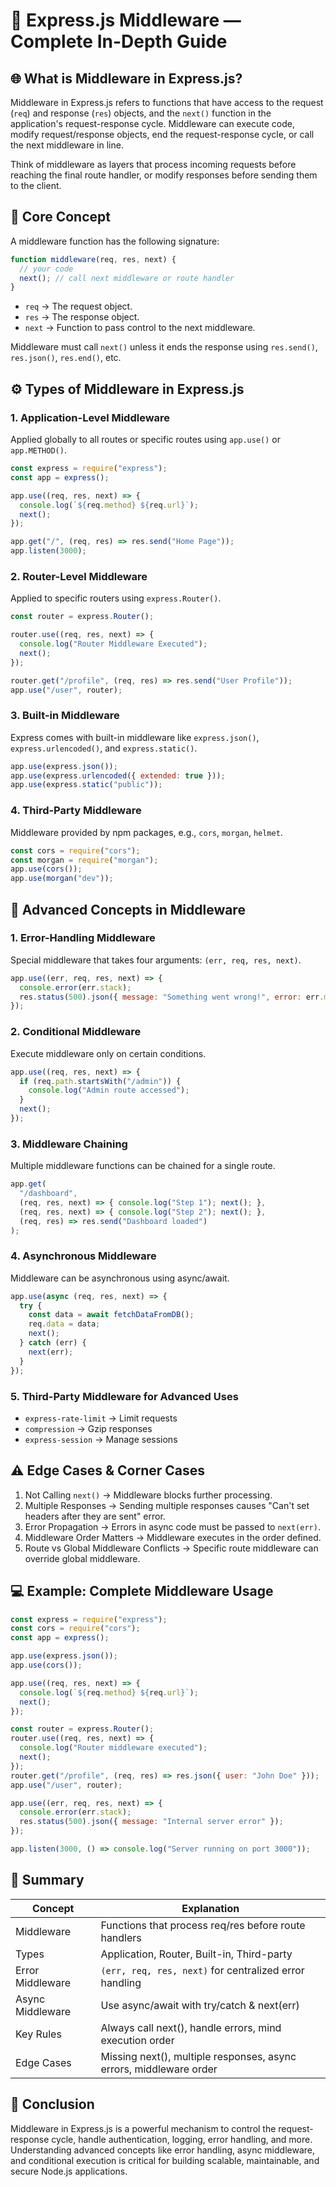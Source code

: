 # 📘 Express.js Middleware — Complete In-Depth Guide

## 🌐 What is Middleware in Express.js?

Middleware in Express.js refers to functions that have access to the request (`req`) and response (`res`) objects, and the `next()` function in the application's request-response cycle. Middleware can execute code, modify request/response objects, end the request-response cycle, or call the next middleware in line.

Think of middleware as layers that process incoming requests before reaching the final route handler, or modify responses before sending them to the client.

## 🧩 Core Concept

A middleware function has the following signature:

```js
function middleware(req, res, next) {
  // your code
  next(); // call next middleware or route handler
}
```

* `req` → The request object.
* `res` → The response object.
* `next` → Function to pass control to the next middleware.

Middleware must call `next()` unless it ends the response using `res.send()`, `res.json()`, `res.end()`, etc.

## ⚙️ Types of Middleware in Express.js

### 1. Application-Level Middleware

Applied globally to all routes or specific routes using `app.use()` or `app.METHOD()`.

```js
const express = require("express");
const app = express();

app.use((req, res, next) => {
  console.log(`${req.method} ${req.url}`);
  next();
});

app.get("/", (req, res) => res.send("Home Page"));
app.listen(3000);
```

### 2. Router-Level Middleware

Applied to specific routers using `express.Router()`.

```js
const router = express.Router();

router.use((req, res, next) => {
  console.log("Router Middleware Executed");
  next();
});

router.get("/profile", (req, res) => res.send("User Profile"));
app.use("/user", router);
```

### 3. Built-in Middleware

Express comes with built-in middleware like `express.json()`, `express.urlencoded()`, and `express.static()`.

```js
app.use(express.json());
app.use(express.urlencoded({ extended: true }));
app.use(express.static("public"));
```

### 4. Third-Party Middleware

Middleware provided by npm packages, e.g., `cors`, `morgan`, `helmet`.

```js
const cors = require("cors");
const morgan = require("morgan");
app.use(cors());
app.use(morgan("dev"));
```

## 🧠 Advanced Concepts in Middleware

### 1. Error-Handling Middleware

Special middleware that takes four arguments: `(err, req, res, next)`.

```js
app.use((err, req, res, next) => {
  console.error(err.stack);
  res.status(500).json({ message: "Something went wrong!", error: err.message });
});
```

### 2. Conditional Middleware

Execute middleware only on certain conditions.

```js
app.use((req, res, next) => {
  if (req.path.startsWith("/admin")) {
    console.log("Admin route accessed");
  }
  next();
});
```

### 3. Middleware Chaining

Multiple middleware functions can be chained for a single route.

```js
app.get(
  "/dashboard",
  (req, res, next) => { console.log("Step 1"); next(); },
  (req, res, next) => { console.log("Step 2"); next(); },
  (req, res) => res.send("Dashboard loaded")
);
```

### 4. Asynchronous Middleware

Middleware can be asynchronous using async/await.

```js
app.use(async (req, res, next) => {
  try {
    const data = await fetchDataFromDB();
    req.data = data;
    next();
  } catch (err) {
    next(err);
  }
});
```

### 5. Third-Party Middleware for Advanced Uses

* `express-rate-limit` → Limit requests
* `compression` → Gzip responses
* `express-session` → Manage sessions

## ⚠️ Edge Cases & Corner Cases

1. Not Calling `next()` → Middleware blocks further processing.
2. Multiple Responses → Sending multiple responses causes "Can't set headers after they are sent" error.
3. Error Propagation → Errors in async code must be passed to `next(err)`.
4. Middleware Order Matters → Middleware executes in the order defined.
5. Route vs Global Middleware Conflicts → Specific route middleware can override global middleware.

## 💻 Example: Complete Middleware Usage

```js
const express = require("express");
const cors = require("cors");
const app = express();

app.use(express.json());
app.use(cors());

app.use((req, res, next) => {
  console.log(`${req.method} ${req.url}`);
  next();
});

const router = express.Router();
router.use((req, res, next) => {
  console.log("Router middleware executed");
  next();
});
router.get("/profile", (req, res) => res.json({ user: "John Doe" }));
app.use("/user", router);

app.use((err, req, res, next) => {
  console.error(err.stack);
  res.status(500).json({ message: "Internal server error" });
});

app.listen(3000, () => console.log("Server running on port 3000"));
```

## 🧾 Summary

| Concept          | Explanation                                                        |
| ---------------- | ------------------------------------------------------------------ |
| Middleware       | Functions that process req/res before route handlers               |
| Types            | Application, Router, Built-in, Third-party                         |
| Error Middleware | `(err, req, res, next)` for centralized error handling             |
| Async Middleware | Use async/await with try/catch & next(err)                         |
| Key Rules        | Always call next(), handle errors, mind execution order            |
| Edge Cases       | Missing next(), multiple responses, async errors, middleware order |

## 🚀 Conclusion

Middleware in Express.js is a powerful mechanism to control the request-response cycle, handle authentication, logging, error handling, and more. Understanding advanced concepts like error handling, async middleware, and conditional execution is critical for building scalable, maintainable, and secure Node.js applications.
